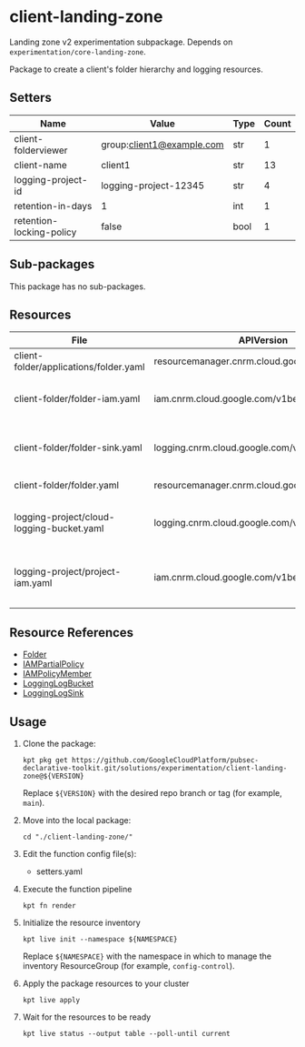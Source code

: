 <!-- BEGINNING OF PRE-COMMIT-BLUEPRINT DOCS HOOK:TITLE -->
# client-landing-zone


<!-- END OF PRE-COMMIT-BLUEPRINT DOCS HOOK:TITLE -->

<!-- BEGINNING OF PRE-COMMIT-BLUEPRINT DOCS HOOK:BODY -->
Landing zone v2 experimentation subpackage.
Depends on `experimentation/core-landing-zone`.

Package to create a client's folder hierarchy and logging resources.

## Setters

|           Name           |           Value           | Type | Count |
|--------------------------|---------------------------|------|-------|
| client-folderviewer      | group:client1@example.com | str  |     1 |
| client-name              | client1                   | str  |    13 |
| logging-project-id       | logging-project-12345     | str  |     4 |
| retention-in-days        |                         1 | int  |     1 |
| retention-locking-policy | false                     | bool |     1 |

## Sub-packages

This package has no sub-packages.

## Resources

|                   File                    |                  APIVersion                   |       Kind       |                               Name                               | Namespace |
|-------------------------------------------|-----------------------------------------------|------------------|------------------------------------------------------------------|-----------|
| client-folder/applications/folder.yaml    | resourcemanager.cnrm.cloud.google.com/v1beta1 | Folder           | clients.client-name.applications                                 | hierarchy |
| client-folder/folder-iam.yaml             | iam.cnrm.cloud.google.com/v1beta1             | IAMPolicyMember  | clients.client-name-client-folder-viewer-permissions             | hierarchy |
| client-folder/folder-sink.yaml            | logging.cnrm.cloud.google.com/v1beta1         | LoggingLogSink   | platform-and-component-log-client-name-log-sink                  | logging   |
| client-folder/folder.yaml                 | resourcemanager.cnrm.cloud.google.com/v1beta1 | Folder           | clients.client-name                                              | hierarchy |
| logging-project/cloud-logging-bucket.yaml | logging.cnrm.cloud.google.com/v1beta1         | LoggingLogBucket | platform-and-component-client-name-log-bucket                    | logging   |
| logging-project/project-iam.yaml          | iam.cnrm.cloud.google.com/v1beta1             | IAMPartialPolicy | platform-and-component-log-client-name-bucket-writer-permissions | projects  |

## Resource References

- [Folder](https://cloud.google.com/config-connector/docs/reference/resource-docs/resourcemanager/folder)
- [IAMPartialPolicy](https://cloud.google.com/config-connector/docs/reference/resource-docs/iam/iampartialpolicy)
- [IAMPolicyMember](https://cloud.google.com/config-connector/docs/reference/resource-docs/iam/iampolicymember)
- [LoggingLogBucket](https://cloud.google.com/config-connector/docs/reference/resource-docs/logging/logginglogbucket)
- [LoggingLogSink](https://cloud.google.com/config-connector/docs/reference/resource-docs/logging/logginglogsink)

## Usage

1.  Clone the package:
    ```shell
    kpt pkg get https://github.com/GoogleCloudPlatform/pubsec-declarative-toolkit.git/solutions/experimentation/client-landing-zone@${VERSION}
    ```
    Replace `${VERSION}` with the desired repo branch or tag
    (for example, `main`).

1.  Move into the local package:
    ```shell
    cd "./client-landing-zone/"
    ```

1.  Edit the function config file(s):
    - setters.yaml

1.  Execute the function pipeline
    ```shell
    kpt fn render
    ```

1.  Initialize the resource inventory
    ```shell
    kpt live init --namespace ${NAMESPACE}
    ```
    Replace `${NAMESPACE}` with the namespace in which to manage
    the inventory ResourceGroup (for example, `config-control`).

1.  Apply the package resources to your cluster
    ```shell
    kpt live apply
    ```

1.  Wait for the resources to be ready
    ```shell
    kpt live status --output table --poll-until current
    ```

<!-- END OF PRE-COMMIT-BLUEPRINT DOCS HOOK:BODY -->
